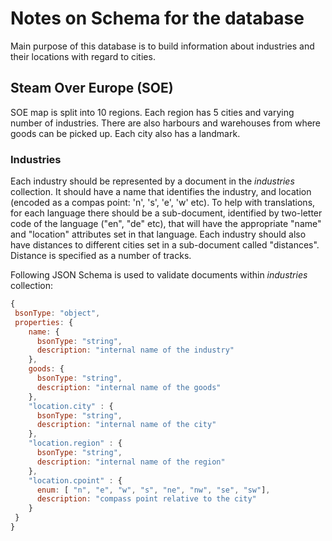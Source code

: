 # Notes on Schema for the database #

Main purpose of this database is to build information about industries
and their locations with regard to cities.

## Steam Over Europe (SOE)

SOE map is split into 10 regions. Each region has 5 cities and varying
number of industries. There are also harbours and warehouses from
where goods can be picked up. Each city also has a landmark.

### Industries
Each industry should be represented by a document in the _industries_
collection. It should have a name that identifies the industry, and
location (encoded as a compas point: 'n', 's', 'e', 'w' etc). To help
with translations, for each language there should be a sub-document,
identified by two-letter code of the language ("en", "de" etc), that
will have the appropriate "name" and "location" attributes set in that
language. Each industry should also have distances to different cities
set in a sub-document called "distances". Distance is specified as a
number of tracks.

Following JSON Schema is used to validate documents within
_industries_ collection:

```javascript
{
 bsonType: "object",
 properties: {
    name: {
	  bsonType: "string",
	  description: "internal name of the industry"
    },
	goods: {
	  bsonType: "string",
	  description: "internal name of the goods"
	},
	"location.city" : {
	  bsonType: "string",
	  description: "internal name of the city"
	},
	"location.region" : {
	  bsonType: "string",
	  description: "internal name of the region"
	},
	"location.cpoint" : {
	  enum: [ "n", "e", "w", "s", "ne", "nw", "se", "sw"],
	  description: "compass point relative to the city"
	}
 }
}
```
